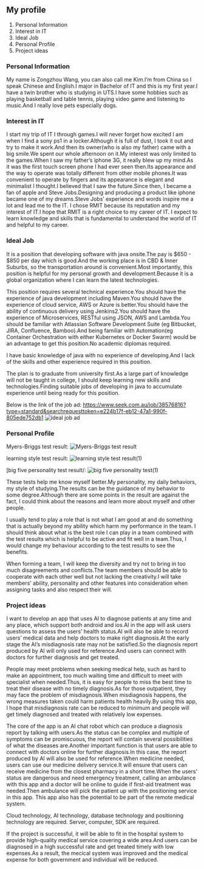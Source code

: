 ## My profile
1. Personal Information
2. Interest in IT
3. Ideal Job
4. Personal Profile
5. Project ideas


### Personal Information
My name is Zongzhou Wang, you can also call me Kim.I’m from China so I speak Chinese and English.I major in Bachelor of IT and this is my first year.I have a twin brother who is studying in UTS.I have some hobbies such as playing basketball and table tennis, playing video game and listening to music.And I really love pets especially dogs.


### Interest in IT
I start my trip of IT I through games.I will never forget how excited I am when I find a sony ps1 in a locker.Although it is full of dust, I took it out and try to make it work.And then its owner(who is also my father) came with a big smile.We spent our whole afternoon on it.My interest was only limited to the games.When I saw my father’s iphone 3G, it really blew up my mind.As it was the first touch screen phone I had ever seen then.Its appearance and the way to operate was totally different from other mobile phones.It was convenient to operate by fingers and its appearance is elegant and minimalist I thought.I believed that I saw the future.Since then, I became a fan of apple and Steve Jobs.Designing and producing a product like iphone became one of my dreams.Steve Jobs’ experience and words inspire me a lot and lead me to the IT. 
I chose RMIT because its reputation and my interest of IT.I hope that RMIT is a right choice to my career of IT.
I expect to learn knowledge and skills that is fundamental to understand the world of IT and helpful to my career.


### Ideal Job
It is a position that developing software with java onsite.The pay is $650 - $850 per day which is good.And the working place is in CBD & Inner Suburbs, so the transportation around is convenient.Most importantly, this position is helpful for my personal growth and development.Because it is a global organization where I can learn the latest technologies.

This position requires several technical experience.You should have the experience of java development including Maven.You should have the experience of cloud service, AWS or Azure is better.You should have the ability of continuous delivery using Jenkins2.You should have the experience of Microservices, RESTful using JSON, AWS and Lambda.You should be familiar with Atlassian Software Development Suite (eg Bitbucket, JIRA, Confluence, Bamboo).And being familiar with Automation(eg Container Orchestration with either Kubernetes or Docker Swarm) would be an advantage to get this position.No academic diplomas required.

I have basic knowledge of java with no experience of developing.And I lack of the skills and other experience required in this position.

The plan is to graduate from university first.As a large part of knowledge will not be taught in college, I should keep learning new skills and technologies.Finding suitable jobs of developing in java to accumulate experience until being ready for this position.

Below is the link of the job ad:
https://www.seek.com.au/job/38576816?type=standard&searchrequesttoken=e224b17f-eb12-47a1-990f-805ede752db1
![ideal job ad](https://user-images.githubusercontent.com/41512296/55288131-d6ad7000-53fe-11e9-93b1-96c2a2e1ce83.PNG)

### Personal Profile
Myers-Briggs test result:
![Myers-Briggs test result](https://user-images.githubusercontent.com/41512296/55288156-11afa380-53ff-11e9-9aec-f9e105817165.PNG)

learning style test result:
![learning style test result(1)](https://user-images.githubusercontent.com/41512296/55288175-576c6c00-53ff-11e9-9891-e1ae6722bbd4.PNG)

[big five personality test result/:
![big five personality test(1)](https://user-images.githubusercontent.com/41512296/55288184-72d77700-53ff-11e9-86bd-b86d4541c120.PNG)

These tests help me know myself better.My personality, my daily behaviors, my style of studying.The results can be the guidance of my behavior to some degree.Although there are some points in the result are against the fact, I could think about the reasons and learn more about myself and other people.

I usually tend to play a role that is not what I am good at and do something that is actually beyond my ability which harm my performance in the team. I should think about what is the best role I can play in a team combined with the test results which is helpful to be active and fit well in a team.Thus, I would change my behaviour according to the test results to see the benefits.
   
When forming a team, I will keep the diversity and try not to bring in too much disagreements and conflicts.The team members should be able to cooperate with each other well but not lacking the creativity.I will take members’ ability, personality and other features into consideration when assigning tasks and also respect their will.


### Project ideas
I want to develop an app that uses AI to diagnose patients at any time and any place, which support both android and ios.AI in the app will ask users questions to assess the users’ health status.AI will also be able to record users’ medical data and help doctors to make right diagnosis.At the early stage the AI’s misdiagnosis rate may not be satisfied.So the diagnosis report produced by AI will only used for reference.And users can connect with doctors for further diagnosis and get treated.

People may meet problems when seeking medical help, such as hard to make an appointment, too much waiting time and difficult to meet with specialist when needed.Thus, it is easy for people to miss the best time to treat their disease with no timely diagnosis.As for those outpatient, they may face the problem of misdiagnosis.When misdiagnosis happens, the wrong measures taken could harm patients health heavily.By using this app, I hope that misdiagnosis rate can be reduced to minimum and people will get timely diagnosed and treated with relatively low expenses.

The core of the app is an AI chat robot which can produce a diagnosis report by talking with users.As the status can be complex and multiple of symptoms can be promiscuous, the report will contain several possibilities of what the diseases are.Another important function is that users are able to connect with doctors online for further diagnosis.In this case, the report produced by AI will also be used for reference.When medicine needed, users can use our medicine delivery service.It will ensure that users can receive medicine from the closest pharmacy in a short time.When the users’ status are dangerous and need emergency treatment, calling an ambulance with this app and a doctor will be online to guide if first-aid treatment was needed.Then ambulance will pick the patient up with the positioning service in this app. This app also has the potential to be part of the remote medical system.

Cloud technology, AI technology, database technology and positioning technology are required.
Server, computer, SDK are required.

If the project is successful, it will be able to fit in the hospital system to provide high-quality medical service covering a wide area.And users can be diagnosed in a high successful rate and get treated timely with low expenses.As a result, the mecical system was improved and the medical expense for both government and individual will be reduced.
